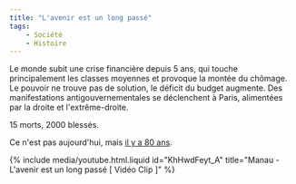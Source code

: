 ```yaml
---
title: "L'avenir est un long passé"
tags:
    - Société
    - Histoire
---
```


Le monde subit une crise financière depuis 5 ans, qui touche principalement les
classes moyennes et provoque la montée du chômage. Le pouvoir ne trouve pas de
solution, le déficit du budget augmente. Des manifestations antigouvernementales
se déclenchent à Paris, alimentées par la droite et l'extrême-droite.

<!-- more -->

15 morts, 2000 blessés.

Ce n'est pas aujourd'hui, mais
[il y a 80 ans](https://fr.wikipedia.org/wiki/Crise_du_6_f%C3%A9vrier_1934 'Crise du 6 février 1934 ", Wikipedia').

{% include media/youtube.html.liquid id="KhHwdFeyt_A" title="Manau - L'avenir est un long passé [ Vidéo Clip ]" %}
